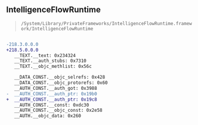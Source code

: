 ## IntelligenceFlowRuntime

> `/System/Library/PrivateFrameworks/IntelligenceFlowRuntime.framework/IntelligenceFlowRuntime`

```diff

-218.3.0.0.0
+218.5.0.0.0
   __TEXT.__text: 0x234324
   __TEXT.__auth_stubs: 0x7310
   __TEXT.__objc_methlist: 0x56c

   __DATA_CONST.__objc_selrefs: 0x428
   __DATA_CONST.__objc_protorefs: 0x60
   __AUTH_CONST.__auth_got: 0x3988
-  __AUTH_CONST.__auth_ptr: 0x19b0
+  __AUTH_CONST.__auth_ptr: 0x19c8
   __AUTH_CONST.__const: 0xdc30
   __AUTH_CONST.__objc_const: 0x2e58
   __AUTH.__objc_data: 0x260

```
